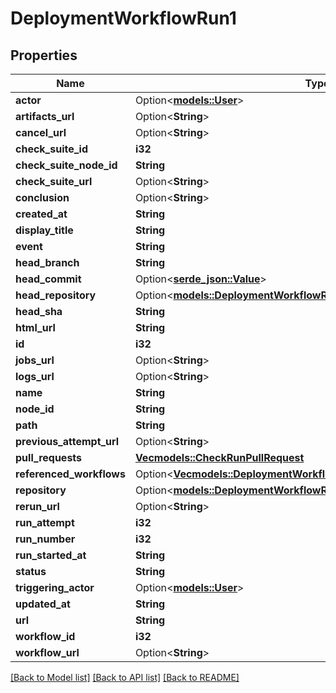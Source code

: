 # DeploymentWorkflowRun1

## Properties

Name | Type | Description | Notes
------------ | ------------- | ------------- | -------------
**actor** | Option<[**models::User**](User.md)> |  | 
**artifacts_url** | Option<**String**> |  | [optional]
**cancel_url** | Option<**String**> |  | [optional]
**check_suite_id** | **i32** |  | 
**check_suite_node_id** | **String** |  | 
**check_suite_url** | Option<**String**> |  | [optional]
**conclusion** | Option<**String**> |  | 
**created_at** | **String** |  | 
**display_title** | **String** |  | 
**event** | **String** |  | 
**head_branch** | **String** |  | 
**head_commit** | Option<[**serde_json::Value**](.md)> |  | [optional]
**head_repository** | Option<[**models::DeploymentWorkflowRun1HeadRepository**](Deployment_Workflow_Run_1_head_repository.md)> |  | [optional]
**head_sha** | **String** |  | 
**html_url** | **String** |  | 
**id** | **i32** |  | 
**jobs_url** | Option<**String**> |  | [optional]
**logs_url** | Option<**String**> |  | [optional]
**name** | **String** |  | 
**node_id** | **String** |  | 
**path** | **String** |  | 
**previous_attempt_url** | Option<**String**> |  | [optional]
**pull_requests** | [**Vec<models::CheckRunPullRequest>**](Check_Run_Pull_Request.md) |  | 
**referenced_workflows** | Option<[**Vec<models::DeploymentWorkflowRunReferencedWorkflowsInner>**](Deployment_Workflow_Run_referenced_workflows_inner.md)> |  | [optional]
**repository** | Option<[**models::DeploymentWorkflowRun1HeadRepository**](Deployment_Workflow_Run_1_head_repository.md)> |  | [optional]
**rerun_url** | Option<**String**> |  | [optional]
**run_attempt** | **i32** |  | 
**run_number** | **i32** |  | 
**run_started_at** | **String** |  | 
**status** | **String** |  | 
**triggering_actor** | Option<[**models::User**](User.md)> |  | 
**updated_at** | **String** |  | 
**url** | **String** |  | 
**workflow_id** | **i32** |  | 
**workflow_url** | Option<**String**> |  | [optional]

[[Back to Model list]](../README.md#documentation-for-models) [[Back to API list]](../README.md#documentation-for-api-endpoints) [[Back to README]](../README.md)


